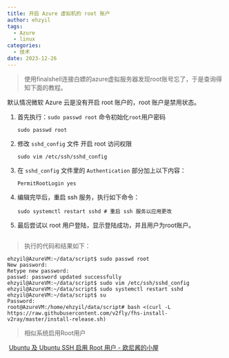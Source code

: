 ```yaml
---
title: 开启 Azure 虚拟机的 root 账户
author: ehzyil
tags:
  - Azure 
  - linux
categories:
  - 技术
date: 2023-12-26
---
```


> 使用finalshell连接白嫖的azure虚拟服务器发现root账号忘了，于是查询得知下面的教程。

默认情况微软 Azure 云是没有开启 root 账户的，root 账户是禁用状态。

1. 首先执行：`sudo passwd root` 命令初始化`root`用户密码

   ```
   sudo passwd root
   ```

2. 修改 `sshd_config` 文件 开启 root 访问权限

   ```
   sudo vim /etc/ssh/sshd_config
   ```

3. 在 `sshd_config` 文件里的 `Authentication` 部分加上以下内容：

   ```
   PermitRootLogin yes
   ```

4. 编辑完毕后，重启 ssh 服务，执行如下命令：

   ````
   sudo systemctl restart sshd # 重启 ssh 服务以应用更改
   ````

5. 最后尝试以 root 用户登陆，显示登陆成功，并且用户为root账户。

```bash

```

> 执行的代码和结果如下：

```
ehzyil@AzureVM:~/data/script$ sudo passwd root
New password: 
Retype new password: 
passwd: password updated successfully
ehzyil@AzureVM:~/data/script$ sudo vim /etc/ssh/sshd_config
ehzyil@AzureVM:~/data/script$ sudo systemctl restart sshd
ehzyil@AzureVM:~/data/script$ su
Password: 
root@AzureVM:/home/ehzyil/data/script# bash <(curl -L https://raw.githubusercontent.com/v2fly/fhs-install-v2ray/master/install-release.sh)

```



> 相似系统启用Root用户

​	 [Ubuntu 及 Ubuntu SSH 启用 Root 用户 - 欧尼酱的小屋](https://jmdonj.com/ubuntu-%e5%8f%8a-ubuntu-ssh-%e5%90%af%e7%94%a8-root-%e7%94%a8%e6%88%b7.html) 
